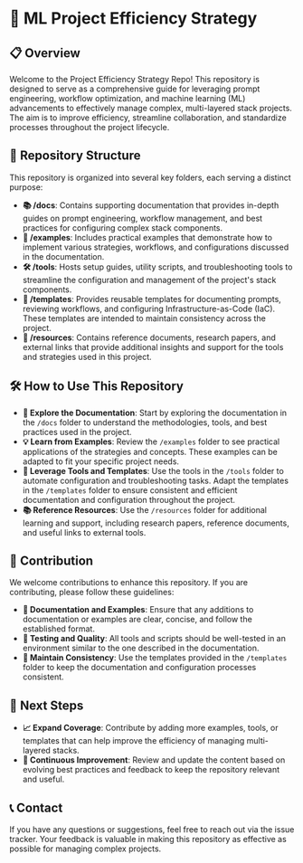 # 🚀 ML Project Efficiency Strategy

## 📋 Overview
Welcome to the Project Efficiency Strategy Repo! This repository is designed to serve as a comprehensive guide for leveraging prompt engineering, workflow optimization, and machine learning (ML) advancements to effectively manage complex, multi-layered stack projects. The aim is to improve efficiency, streamline collaboration, and standardize processes throughout the project lifecycle.

## 📁 Repository Structure
This repository is organized into several key folders, each serving a distinct purpose:

- **📚 /docs**: Contains supporting documentation that provides in-depth guides on prompt engineering, workflow management, and best practices for configuring complex stack components.
- **📝 /examples**: Includes practical examples that demonstrate how to implement various strategies, workflows, and configurations discussed in the documentation.
- **🛠️ /tools**: Hosts setup guides, utility scripts, and troubleshooting tools to streamline the configuration and management of the project's stack components.
- **📑 /templates**: Provides reusable templates for documenting prompts, reviewing workflows, and configuring Infrastructure-as-Code (IaC). These templates are intended to maintain consistency across the project.
- **🔗 /resources**: Contains reference documents, research papers, and external links that provide additional insights and support for the tools and strategies used in this project.

## 🛠️ How to Use This Repository
- **📖 Explore the Documentation**: Start by exploring the documentation in the `/docs` folder to understand the methodologies, tools, and best practices used in the project.
- **💡 Learn from Examples**: Review the `/examples` folder to see practical applications of the strategies and concepts. These examples can be adapted to fit your specific project needs.
- **🔧 Leverage Tools and Templates**: Use the tools in the `/tools` folder to automate configuration and troubleshooting tasks. Adapt the templates in the `/templates` folder to ensure consistent and efficient documentation and configuration throughout the project.
- **📚 Reference Resources**: Use the `/resources` folder for additional learning and support, including research papers, reference documents, and useful links to external tools.

## 🤝 Contribution
We welcome contributions to enhance this repository. If you are contributing, please follow these guidelines:
- **📝 Documentation and Examples**: Ensure that any additions to documentation or examples are clear, concise, and follow the established format.
- **🧪 Testing and Quality**: All tools and scripts should be well-tested in an environment similar to the one described in the documentation.
- **📏 Maintain Consistency**: Use the templates provided in the `/templates` folder to keep the documentation and configuration processes consistent.

## 🔄 Next Steps
- **📈 Expand Coverage**: Contribute by adding more examples, tools, or templates that can help improve the efficiency of managing multi-layered stacks.
- **🔁 Continuous Improvement**: Review and update the content based on evolving best practices and feedback to keep the repository relevant and useful.

## 📞 Contact
If you have any questions or suggestions, feel free to reach out via the issue tracker. Your feedback is valuable in making this repository as effective as possible for managing complex projects.
